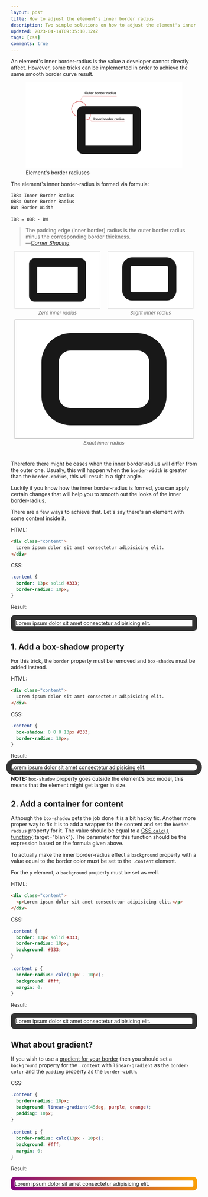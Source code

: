 ```yaml
---
layout: post
title: How to adjust the element's inner border radius
description: Two simple solutions on how to adjust the element's inner border radius with CSS
updated: 2023-04-14T09:35:10.124Z
tags: [css]
comments: true
---
```


An element's inner border-radius is the value a developer cannot directly affect. However, some tricks can be implemented in order to achieve the same smooth border curve result.

<figure class="figure-centered">
  <img class="shadow" loading="lazy" src="/images/misc/border-radius.webp" alt="Element's border radiuses">
  <figcaption>Element's border radiuses</figcaption>
</figure>

The element's inner border-radius is formed via formula:

```
IBR: Inner Border Radius
OBR: Outer Border Radius
BW: Border Width

IBR = OBR - BW
```

<blockquote>
	The padding edge (inner border) radius is the outer border radius minus the corresponding border thickness.
	<br />
	&mdash;<cite><a href="https://www.w3.org/TR/css-backgrounds-3/#corner-shaping
" target="_blank">Corner Shaping</a></cite>

</blockquote>

<style>
.image-grid {display: flex;justify-content: space-evenly;flex-wrap: wrap;margin: 0 0 30px;}
.image-grid figcaption {font-size: 13px; color: #666; font-style:italic; text-align:center}
.image-grid figure{margin: 0 10px 10px;flex: 1 0 30%;}
@media screen and (max-width: 640px) {
  .image-grid figure{flex: 0 0 50%;}
}
</style>

<div class="image-grid">
  <figure>
    <img class="shadow" loading="lazy" src="/images/misc/no-inner-radius.webp" alt="Zero inner radius">
    <figcaption>Zero inner radius</figcaption>
  </figure>
  <figure>
    <img class="shadow" loading="lazy" src="/images/misc/slight-inner-radius.webp" alt="Slight inner radius">
    <figcaption>Slight inner radius</figcaption>
  </figure>
  <figure>
    <img class="shadow" loading="lazy" src="/images/misc/exact-inner-radius.webp" alt="Exact inner radius">
    <figcaption>Exact inner radius</figcaption>
  </figure>
</div>

Therefore there might be cases when the inner border-radius will differ from the outer one. Usually, this will happen when the `border-width` is greater than the `border-radius`, this will result in a right angle.

Luckily if you know how the inner border-radius is formed, you can apply certain changes that will help you to smooth out the looks of the inner border-radius.

There are a few ways to achieve that. Let's say there's an element with some content inside it.

HTML:
```html
<div class="content">
  Lorem ipsum dolor sit amet consectetur adipisicing elit.
</div>
```

CSS:
```css
.content {
  border: 13px solid #333;
  border-radius: 10px;
}
```

Result:
<div style="border: 13px solid #333;border-radius: 10px">
  Lorem ipsum dolor sit amet consectetur adipisicing elit.
</div>


## 1. Add a box-shadow property
For this trick, the `border` property must be removed and `box-shadow` must be added instead.

HTML:
```html
<div class="content">
  Lorem ipsum dolor sit amet consectetur adipisicing elit.
</div>
```

CSS:
```css
.content {
  box-shadow: 0 0 0 13px #333;
  border-radius: 10px;
}
```

Result:
<div style="border-radius: 10px;box-shadow: 0 0 0 13px #333">
  Lorem ipsum dolor sit amet consectetur adipisicing elit.
</div>

**NOTE:** `box-shadow` property goes outside the element's box model, this means that the element might get larger in size.

## 2. Add a container for content
Although the `box-shadow` gets the job done it is a bit hacky fix. Another more proper way to fix it is to add a wrapper for the content and set the `border-radius` property for it.
The value should be equal to a [CSS `calc()` function](https://developer.mozilla.org/en-US/docs/Web/CSS/calc){:target="blank"}. The parameter for this function should be the expression based on the formula given above.

To actually make the inner border-radius effect a `background` property with a value equal to the border color must be set to the `.content` element.

For the `p` element, a `background` property must be set as well.

HTML:
```html
<div class="content">
  <p>Lorem ipsum dolor sit amet consectetur adipisicing elit.</p>
</div>
```

CSS:
```css
.content {
  border: 13px solid #333;
  border-radius: 10px;
  background: #333;
}

.content p {
  border-radius: calc(13px - 10px);
  background: #fff;
  margin: 0;
}
```

Result:
<div style="border: 13px solid #333;border-radius: 10px;background: #333">
  <p style="border-radius: calc(13px - 10px);background: #fff;margin: 0">Lorem ipsum dolor sit amet consectetur adipisicing elit.</p>
</div>


## What about gradient?

If you wish to use a [gradient for your border](/gradient-border-css) then you should set a `background` property for the `.content` with `linear-gradient` as the `border-color` and the `padding` property as the `border-width`.

CSS:
```css
.content {
  border-radius: 10px;
  background: linear-gradient(45deg, purple, orange);
  padding: 10px;
}

.content p {
  border-radius: calc(13px - 10px);
  background: #fff;
  margin: 0;
}
```

Result:
<div style="border-radius: 10px;background: linear-gradient(45deg, purple, orange);padding: 10px;">
  <p style="border-radius: calc(13px - 10px);background: #fff;margin: 0">Lorem ipsum dolor sit amet consectetur adipisicing elit.</p>
</div>
